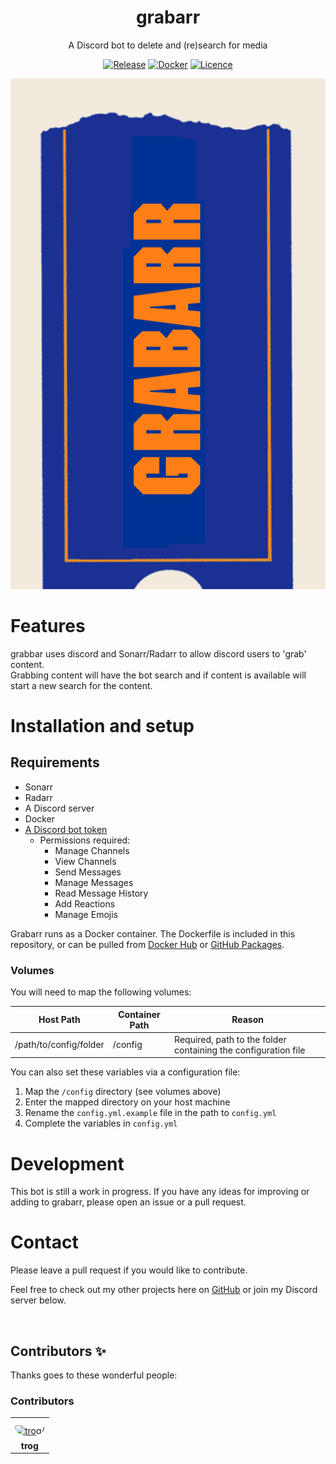 <div align="center">

# grabarr

A Discord bot to delete and (re)search for media

[![Release](https://img.shields.io/github/v/release/mtrogman/grabarr?color=yellow&include_prereleases&label=version&style=flat-square)](https://github.com/mtrogman/grabarr/releases)
[![Docker](https://img.shields.io/docker/pulls/mtrogman/grabarr?style=flat-square)](https://hub.docker.com/r/mtrogman/grabarr)
[![Licence](https://img.shields.io/github/license/mtrogman/grabarr?style=flat-square)](https://opensource.org/licenses/GPL-3.0)


<img src="https://raw.githubusercontent.com/mtrogman/grabarr/main/logo.png" alt="logo">

</div>

# Features

grabbar uses discord and Sonarr/Radarr to allow discord users to 'grab' content.  
Grabbing content will have the bot search and if content is available will start a new search for the content.

# Installation and setup

## Requirements

- Sonarr
- Radarr
- A Discord server
- Docker
- [A Discord bot token](https://www.digitaltrends.com/gaming/how-to-make-a-discord-bot/)
    - Permissions required:
        - Manage Channels
        - View Channels
        - Send Messages
        - Manage Messages
        - Read Message History
        - Add Reactions
        - Manage Emojis


Grabarr runs as a Docker container. The Dockerfile is included in this repository, or can be pulled
from [Docker Hub](https://hub.docker.com/r/mtrogman/grabarr)
or [GitHub Packages](https://github.com/mtrogman/regrabarr/pkgs/container/grabarr).

### Volumes

You will need to map the following volumes:

| Host Path              | Container Path | Reason                                                                                            |
|------------------------|----------------|---------------------------------------------------------------------------------------------------|
| /path/to/config/folder | /config        | Required, path to the folder containing the configuration file                                    |



You can also set these variables via a configuration file:

1. Map the `/config` directory (see volumes above)
2. Enter the mapped directory on your host machine
3. Rename the ``config.yml.example`` file in the path to ``config.yml``
4. Complete the variables in ``config.yml``

# Development

This bot is still a work in progress. If you have any ideas for improving or adding to grabarr, please open an issue
or a pull request.

# Contact

Please leave a pull request if you would like to contribute.

Feel free to check out my other projects here on [GitHub](https://github.com/mtrogman) or join my Discord server below.

<div align="center">
	<p>
		<a href="https://discord.gg/jp68q5C3pr"><img src="https://discordapp.com/api/guilds/783077604101455882/widget.png?style=banner2" alt="" /></a>
	</p>
</div>

## Contributors ✨

Thanks goes to these wonderful people:

<!-- ALL-CONTRIBUTORS-LIST:START - Do not remove or modify this section -->
<!-- prettier-ignore-start -->
<!-- markdownlint-disable -->

### Contributors

<table>
<tr>
    <td align="center" style="word-wrap: break-word; width: 75.0; height: 75.0">
        <a href=https://github.com/mtrogman>
            <img src=https://avatars.githubusercontent.com/u/47980633?v=4 width="50;"  style="border-radius:50%;align-items:center;justify-content:center;overflow:hidden;padding-top:10px" alt=trog/>
            <br />
            <sub style="font-size:14px"><b>trog</b></sub>
        </a>
    </td>
</tr>
</table>

<table>

</table>


<!-- markdownlint-restore -->
<!-- prettier-ignore-end -->

<!-- ALL-CONTRIBUTORS-LIST:END -->
